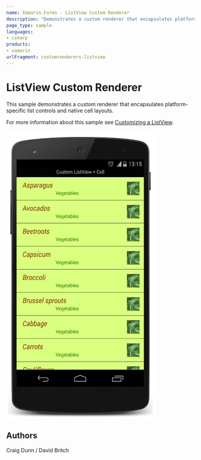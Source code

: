 ```yaml
---
name: Xamarin.Forms - ListView Custom Renderer
description: "Demonstrates a custom renderer that encapsulates platform-specific list controls and native cell layouts #customrenderer"
page_type: sample
languages:
- csharp
products:
- xamarin
urlFragment: customrenderers-listview
---
```

# ListView Custom Renderer

This sample demonstrates a custom renderer that encapsulates platform-specific list controls and native cell layouts. 

For more information about this sample see [Customizing a ListView](http://developer.xamarin.com/guides/cross-platform/xamarin-forms/custom-renderer/listview/).

![ListView Custom Renderer application screenshot](Screenshots/01Android.png "ListView Custom Renderer application screenshot")

## Authors

Craig Dunn / David Britch
